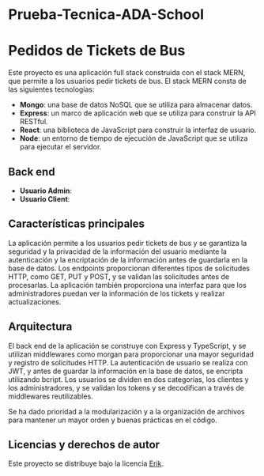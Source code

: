 # Prueba-Tecnica-ADA-School

# Pedidos de Tickets de Bus


Este proyecto es una aplicación full stack construida con el stack MERN, que permite a los usuarios pedir tickets de bus. El stack MERN consta de las siguientes tecnologías:

- **Mongo**: una base de datos NoSQL que se utiliza para almacenar datos.
- **Express**: un marco de aplicación web que se utiliza para construir la API RESTful.
- **React**: una biblioteca de JavaScript para construir la interfaz de usuario.
- **Node**: un entorno de tiempo de ejecución de JavaScript que se utiliza para ejecutar el servidor.

## Back end

- **Usuario Admin**: 
- **Usuario Client**:

## Características principales
La aplicación permite a los usuarios pedir tickets de bus y se garantiza la seguridad y la privacidad de la información del usuario mediante la autenticación y la encriptación de la información antes de guardarla en la base de datos. Los endpoints proporcionan diferentes tipos de solicitudes HTTP, como GET, PUT y POST, y se validan las solicitudes antes de procesarlas. La aplicación también proporciona una interfaz para que los administradores puedan ver la información de los tickets y realizar actualizaciones.

## Arquitectura
El back end de la aplicación se construye con Express y TypeScript, y se utilizan middlewares como morgan para proporcionar una mayor seguridad y registro de solicitudes HTTP. La autenticación de usuario se realiza con JWT, y antes de guardar la información en la base de datos, se encripta utilizando bcript. Los usuarios se dividen en dos categorías, los clientes y los administradores, y se validan los tokens y se decodifican a través de middlewares reutilizables.

Se ha dado prioridad a la modularización y a la organización de archivos para mantener un mayor orden y buenas prácticas en el código.

## Licencias y derechos de autor
Este proyecto se distribuye bajo la licencia [Erik](https://github.com/ErikCasas).
